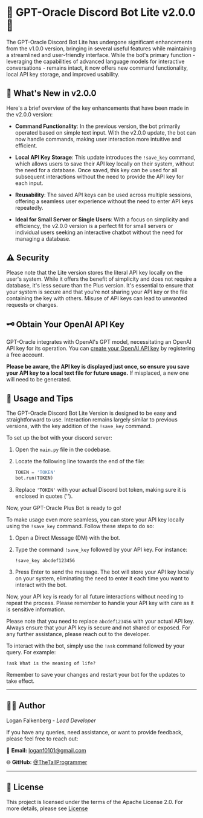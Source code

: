 # 🤖 GPT-Oracle Discord Bot Lite v2.0.0 🚀

The GPT-Oracle Discord Bot Lite has undergone significant enhancements from the v1.0.0 version, bringing in several useful features while maintaining a streamlined and user-friendly interface. While the bot's primary function - leveraging the capabilities of advanced language models for interactive conversations - remains intact, it now offers new command functionality, local API key storage, and improved usability.

## 📌 What's New in v2.0.0

Here's a brief overview of the key enhancements that have been made in the v2.0.0 version:

- **Command Functionality**: In the previous version, the bot primarily operated based on simple text input. With the v2.0.0 update, the bot can now handle commands, making user interaction more intuitive and efficient.

- **Local API Key Storage**: This update introduces the `!save_key` command, which allows users to save their API key locally on their system, without the need for a database. Once saved, this key can be used for all subsequent interactions without the need to provide the API key for each input.

- **Reusability**: The saved API keys can be used across multiple sessions, offering a seamless user experience without the need to enter API keys repeatedly.

- **Ideal for Small Server or Single Users**: With a focus on simplicity and efficiency, the v2.0.0 version is a perfect fit for small servers or individual users seeking an interactive chatbot without the need for managing a database. 

## ⚠️ Security 

Please note that the Lite version stores the literal API key locally on the user's system. While it offers the benefit of simplicity and does not require a database, it's less secure than the Plus version. It's essential to ensure that your system is secure and that you're not sharing your API key or the file containing the key with others. Misuse of API keys can lead to unwanted requests or charges.


## 🗝️ Obtain Your OpenAI API Key

GPT-Oracle integrates with OpenAI's GPT model, necessitating an OpenAI API key for its operation. You can [create your OpenAI API key](https://platform.openai.com/account/api-keys) by registering a free account. 

**Please be aware, the API key is displayed just once, so ensure you save your API key to a local text file for future usage.** If misplaced, a new one will need to be generated.


## 📖 Usage and Tips

The GPT-Oracle Discord Bot Lite Version is designed to be easy and straightforward to use. Interaction remains largely similar to previous versions, with the key addition of the `!save_key` command.

To set up the bot with your discord server:

1. Open the `main.py` file in the codebase.
2. Locate the following line towards the end of the file:

    ```python
    TOKEN = 'TOKEN'
    bot.run(TOKEN)
    ```

3. Replace `'TOKEN'` with your actual Discord bot token, making sure it is enclosed in quotes ('').

Now, your GPT-Oracle Plus Bot is ready to go!

To make usage even more seamless, you can store your API key locally using the `!save_key` command. Follow these steps to do so:

1. Open a Direct Message (DM) with the bot. 

2. Type the command `!save_key` followed by your API key. For instance:

    ```
    !save_key abcdef123456
    ```

3. Press Enter to send the message. The bot will store your API key locally on your system, eliminating the need to enter it each time you want to interact with the bot. 

Now, your API key is ready for all future interactions without needing to repeat the process. Please remember to handle your API key with care as it is sensitive information.

Please note that you need to replace `abcdef123456` with your actual API key. Always ensure that your API key is secure and not shared or exposed. For any further assistance, please reach out to the developer.

To interact with the bot, simply use the `!ask` command followed by your query. For example:

	!ask What is the meaning of life?

Remember to save your changes and restart your bot for the updates to take effect.

---

## 👨‍💻 Author 

Logan Falkenberg - *Lead Developer*

If you have any queries, need assistance, or want to provide feedback, please feel free to reach out:

📧 **Email:** [loganf0101@gmail.com](mailto:loganf0101@gmail.com) 

🌐 **GitHub:** [@TheTallProgrammer](https://github.com/TheTallProgrammer)

---

## 📜 License 

This project is licensed under the terms of the Apache License 2.0. For more details, please see [License](../LICENSE)
